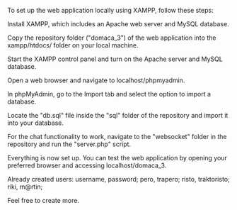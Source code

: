 To set up the web application locally using XAMPP, follow these steps:

Install XAMPP, which includes an Apache web server and MySQL database.

Copy the repository folder ("domaca_3") of the web application into the xampp/htdocs/ folder on your local machine.

Start the XAMPP control panel and turn on the Apache server and MySQL database.

Open a web browser and navigate to localhost/phpmyadmin.

In phpMyAdmin, go to the Import tab and select the option to import a database.

Locate the "db.sql" file inside the "sql" folder of the repository and import it into your database.

For the chat functionality to work, navigate to the "websocket" folder in the repository and run the "server.php" script.

Everything is now set up. You can test the web application by opening your preferred browser and accessing localhost/domaca_3.

Already created users:
    username, password;
    pero, trapero;
    risto, traktoristo;
    riki, m@rtin;

Feel free to create more.